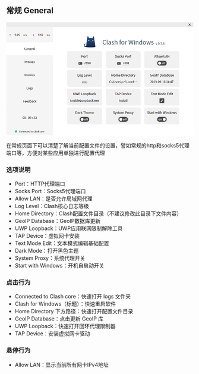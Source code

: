 ## 常规 General

![](/assets/ui-general1.png)

在常规页面下可以清楚了解当前配置文件的设置，譬如常规的http和socks5代理端口等，方便对某些应用单独进行配置代理

### 选项说明
- Port：HTTP代理端口
- Socks Port：Socks5代理端口
- Allow LAN：是否允许局域网代理
- Log Level：Clash核心日志等级
- Home Directory：Clash配置文件目录（不建议修改此目录下文件内容）
- GeoIP Database：GeoIP数据库更新
- UWP Loopback：UWP应用联网限制解除工具
- TAP Device：虚拟网卡安装
- Text Mode Edit：文本模式编辑基础配置
- Dark Mode：打开黑色主题
- System Proxy：系统代理开关
- Start with Windows：开机自启动开关

### 点击行为
- Connected to Clash core：快速打开 logs 文件夹
- Clash for Windows（标题）：快速重启软件
- Home Directory 下方路径：快速打开配置文件目录
- GeoIP Database：点击更新 GeoIP 库
- UWP Loopback：快速打开回环代理限制器
- TAP Device：安装虚拟网卡驱动

### 悬停行为
- Allow LAN：显示当前所有网卡IPv4地址